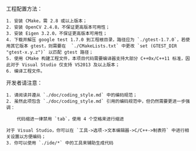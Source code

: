 工程配置方法：

	1. 安装 CMake，需 2.8 或以上版本；
	2. 安装 OpenCV 2.4.8，不保证更高版本可用性；
	3. 安装 Eigen 3.2.0，不保证更高版本可用性；
	4. 下载并解压 google test 1.7.0 到工程根目录，路径应为 `./gtest-1.7.0`，若使用其它版本 gtest，则需要在  `./CMakeLists.txt` 中更改 `set (GTEST_DIR "gtest-x.y.z")` 以匹配 gtest 路径；
	5. 使用 CMake 构建工程文件，本项目代码需要编译器支持大部分 C++0x/C++11 标准，因此对于 Visual Studio 仅支持 VS2013 及以上版本；
	6. 编译工程文件。

开发者请注意：

	1. 请阅读并遵从 `./doc/coding_style.md` 中的编码规范；
	2. 虽然此项包含 `./doc/coding_style.md` 引用的编码规范中，但仍然需要更进一步强调：

		代码缩进一律禁用 `tab`，使用 4 个空格来进行缩进

	对于 Visual Studio，你可以在 `工具->选项->文本编辑器->C/C++->制表符` 中进行相关设置以方便编码；
	3. 你可以使用 `./ide/*` 中的工具来辅助生成代码
	
